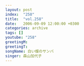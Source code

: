 ```yaml
---
layout: post
index:  "258"
title:  "vol.258"
date:   2006-09-09 12:00:00 +0300
categories: archive
tags: []
youtube: "258"
greetingM: 
greetingT: 
songName: 白い蝶のサンバ
singer: 森山加代子
---
```

